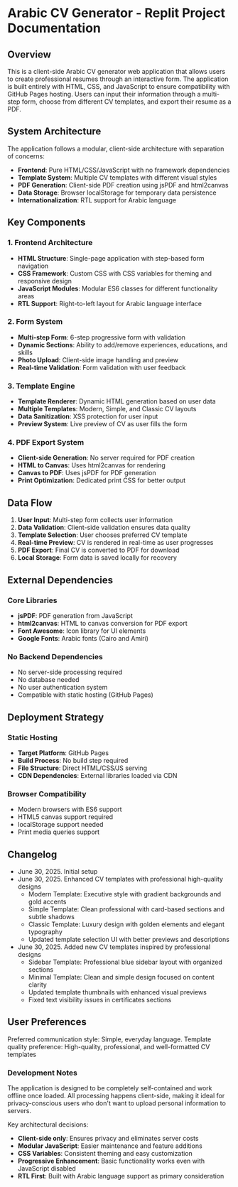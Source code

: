 # Arabic CV Generator - Replit Project Documentation

## Overview

This is a client-side Arabic CV generator web application that allows users to create professional resumes through an interactive form. The application is built entirely with HTML, CSS, and JavaScript to ensure compatibility with GitHub Pages hosting. Users can input their information through a multi-step form, choose from different CV templates, and export their resume as a PDF.

## System Architecture

The application follows a modular, client-side architecture with separation of concerns:

- **Frontend**: Pure HTML/CSS/JavaScript with no framework dependencies
- **Template System**: Multiple CV templates with different visual styles
- **PDF Generation**: Client-side PDF creation using jsPDF and html2canvas
- **Data Storage**: Browser localStorage for temporary data persistence
- **Internationalization**: RTL support for Arabic language

## Key Components

### 1. Frontend Architecture
- **HTML Structure**: Single-page application with step-based form navigation
- **CSS Framework**: Custom CSS with CSS variables for theming and responsive design
- **JavaScript Modules**: Modular ES6 classes for different functionality areas
- **RTL Support**: Right-to-left layout for Arabic language interface

### 2. Form System
- **Multi-step Form**: 6-step progressive form with validation
- **Dynamic Sections**: Ability to add/remove experiences, educations, and skills
- **Photo Upload**: Client-side image handling and preview
- **Real-time Validation**: Form validation with user feedback

### 3. Template Engine
- **Template Renderer**: Dynamic HTML generation based on user data
- **Multiple Templates**: Modern, Simple, and Classic CV layouts
- **Data Sanitization**: XSS protection for user input
- **Preview System**: Live preview of CV as user fills the form

### 4. PDF Export System
- **Client-side Generation**: No server required for PDF creation
- **HTML to Canvas**: Uses html2canvas for rendering
- **Canvas to PDF**: Uses jsPDF for PDF generation
- **Print Optimization**: Dedicated print CSS for better output

## Data Flow

1. **User Input**: Multi-step form collects user information
2. **Data Validation**: Client-side validation ensures data quality
3. **Template Selection**: User chooses preferred CV template
4. **Real-time Preview**: CV is rendered in real-time as user progresses
5. **PDF Export**: Final CV is converted to PDF for download
6. **Local Storage**: Form data is saved locally for recovery

## External Dependencies

### Core Libraries
- **jsPDF**: PDF generation from JavaScript
- **html2canvas**: HTML to canvas conversion for PDF export
- **Font Awesome**: Icon library for UI elements
- **Google Fonts**: Arabic fonts (Cairo and Amiri)

### No Backend Dependencies
- No server-side processing required
- No database needed
- No user authentication system
- Compatible with static hosting (GitHub Pages)

## Deployment Strategy

### Static Hosting
- **Target Platform**: GitHub Pages
- **Build Process**: No build step required
- **File Structure**: Direct HTML/CSS/JS serving
- **CDN Dependencies**: External libraries loaded via CDN

### Browser Compatibility
- Modern browsers with ES6 support
- HTML5 canvas support required
- localStorage support needed
- Print media queries support

## Changelog
- June 30, 2025. Initial setup
- June 30, 2025. Enhanced CV templates with professional high-quality designs
  - Modern Template: Executive style with gradient backgrounds and gold accents
  - Simple Template: Clean professional with card-based sections and subtle shadows
  - Classic Template: Luxury design with golden elements and elegant typography
  - Updated template selection UI with better previews and descriptions
- June 30, 2025. Added new CV templates inspired by professional designs
  - Sidebar Template: Professional blue sidebar layout with organized sections
  - Minimal Template: Clean and simple design focused on content clarity
  - Updated template thumbnails with enhanced visual previews
  - Fixed text visibility issues in certificates sections

## User Preferences

Preferred communication style: Simple, everyday language.
Template quality preference: High-quality, professional, and well-formatted CV templates

### Development Notes

The application is designed to be completely self-contained and work offline once loaded. All processing happens client-side, making it ideal for privacy-conscious users who don't want to upload personal information to servers.

Key architectural decisions:
- **Client-side only**: Ensures privacy and eliminates server costs
- **Modular JavaScript**: Easier maintenance and feature additions
- **CSS Variables**: Consistent theming and easy customization
- **Progressive Enhancement**: Basic functionality works even with JavaScript disabled
- **RTL First**: Built with Arabic language support as primary consideration